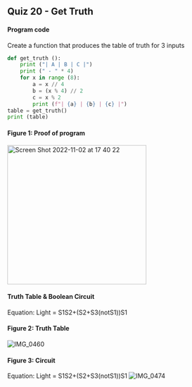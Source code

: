 ## Quiz 20 - Get Truth
#### Program code
Create a function that produces the table of truth for 3 inputs

```.py
def get_truth ():
    print ("| A | B | C |")
    print (" - " * 4)
    for x in range (8):
        a = x // 4
        b = (x % 4) // 2
        c = x % 2
        print (f"| {a} | {b} | {c} |")
table = get_truth()
print (table)
```

#### Figure 1: Proof of program
<img width="316" alt="Screen Shot 2022-11-02 at 17 40 22" src="https://user-images.githubusercontent.com/105724334/199440882-657662e4-dfa1-472a-9014-737d5b7117fc.png">

#### Truth Table & Boolean Circuit
Equation: Light = S1S2+(S2+S3(notS1))S1 

#### Figure 2: Truth Table
![IMG_0460](https://user-images.githubusercontent.com/105724334/201461260-ab8f2aa0-6a1b-4543-992b-b6cc16d09d54.jpg)

#### Figure 3: Circuit 
Equation: Light = S1S2+(S2+S3(notS1))S1 
![IMG_0474](https://user-images.githubusercontent.com/105724334/203494386-68999542-ad53-4e49-a425-07c6634d8424.jpg)
